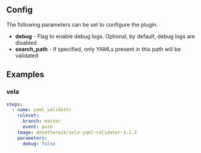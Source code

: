 ## Config

The following parameters can be set to configure the plugin.

* **debug** - Flag to enable debug logs. Optional, by default, debug logs are disabled
* **search_path** - If specified, only YAMLs present in this path will be validated

## Examples
### vela

```yaml
steps:
  - name: yaml_validator
    ruleset:
      branch: master
      event: push
    image: devatherock/vela-yaml-validator:1.1.2
    parameters:
      debug: false
```